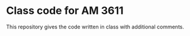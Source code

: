 # Class code for AM 3611

This repository gives the code written in class with additional comments.
